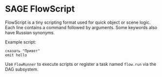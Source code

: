 # SAGE FlowScript

FlowScript is a tiny scripting format used for quick object or scene logic.
Each line contains a command followed by arguments. Some keywords also have
Russian synonyms.

Example script:

```
сказать "Привет"
emit hello
```

Use `FlowRunner` to execute scripts or register a task named `flow.run` via the
DAG subsystem.
